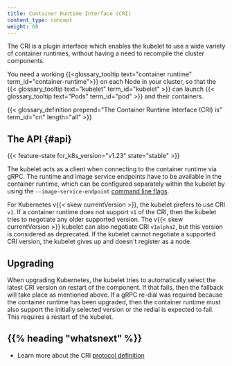 ```yaml
---
title: Container Runtime Interface (CRI)
content_type: concept
weight: 60
---
```


<!-- overview -->

The CRI is a plugin interface which enables the kubelet to use a wide variety of
container runtimes, without having a need to recompile the cluster components.

You need a working
{{<glossary_tooltip text="container runtime" term_id="container-runtime">}} on
each Node in your cluster, so that the
{{< glossary_tooltip text="kubelet" term_id="kubelet" >}} can launch
{{< glossary_tooltip text="Pods" term_id="pod" >}} and their containers.

{{< glossary_definition prepend="The Container Runtime Interface (CRI) is" term_id="cri" length="all" >}}

<!-- body -->

## The API {#api}

{{< feature-state for_k8s_version="v1.23" state="stable" >}}

The kubelet acts as a client when connecting to the container runtime via gRPC.
The runtime and image service endpoints have to be available in the container
runtime, which can be configured separately within the kubelet by using the
`--image-service-endpoint` [command line flags](/docs/reference/command-line-tools-reference/kubelet).

For Kubernetes v{{< skew currentVersion >}}, the kubelet prefers to use CRI `v1`.
If a container runtime does not support `v1` of the CRI, then the kubelet tries to
negotiate any older supported version.
The v{{< skew currentVersion >}} kubelet can also negotiate CRI `v1alpha2`, but
this version is considered as deprecated.
If the kubelet cannot negotiate a supported CRI version, the kubelet gives up
and doesn't register as a node.

## Upgrading

When upgrading Kubernetes, the kubelet tries to automatically select the
latest CRI version on restart of the component. If that fails, then the fallback
will take place as mentioned above. If a gRPC re-dial was required because the
container runtime has been upgraded, then the container runtime must also
support the initially selected version or the redial is expected to fail. This
requires a restart of the kubelet.

## {{% heading "whatsnext" %}}

- Learn more about the CRI [protocol definition](https://github.com/kubernetes/cri-api/blob/c75ef5b/pkg/apis/runtime/v1/api.proto)
